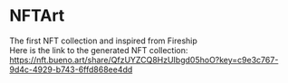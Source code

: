 # NFTArt
The first NFT collection and inspired from Fireship <br>
Here is the link to the generated NFT collection: https://nft.bueno.art/share/QfzUYZCQ8HzUIbgd05hoO?key=c9e3c767-9d4c-4929-b743-6ffd868ee4dd
